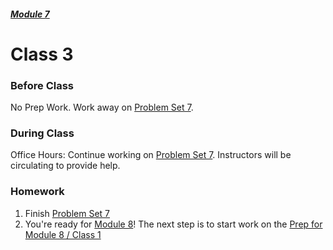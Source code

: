 ##### [Module 7](../../)

# Class 3

### Before Class
No Prep Work. Work away on [Problem Set 7](../problem-set).

### During Class

Office Hours: Continue working on [Problem Set 7](../problem-set). Instructors will be circulating to provide help.

### Homework
1. Finish [Problem Set 7](../problem-set)
2. You're ready for [Module 8](../../../module8)! The next step is to start work on the [Prep for Module 8 / Class 1](../../../module8/materials/class1-prep)
